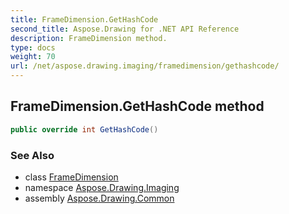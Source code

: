 ```yaml
---
title: FrameDimension.GetHashCode
second_title: Aspose.Drawing for .NET API Reference
description: FrameDimension method. 
type: docs
weight: 70
url: /net/aspose.drawing.imaging/framedimension/gethashcode/
---
```

## FrameDimension.GetHashCode method

```csharp
public override int GetHashCode()
```

### See Also

* class [FrameDimension](../)
* namespace [Aspose.Drawing.Imaging](../../framedimension/)
* assembly [Aspose.Drawing.Common](../../../)


